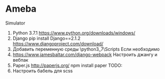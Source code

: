 # Ameba
Simulator

1. Python 3.7.1
https://www.python.org/downloads/windows/
2. Django
pip install Django==2.1.2
https://www.djangoproject.com/download/
3. Добавить переменную среды
\python3_7\Scripts
Если необходимо
4. https://www.jamesbaltar.com/django-webpack
Настроить джангу и вебпак
5. Paper.js http://paperjs.org/
npm install paper
TODO:
1. Настроить бабель для scss